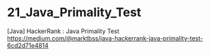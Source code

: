 # 21_Java_Primality_Test
[Java] HackerRank : Java Primality Test
https://medium.com/@marktbss/java-hackerrank-java-primality-test-6cd2d71e4814
